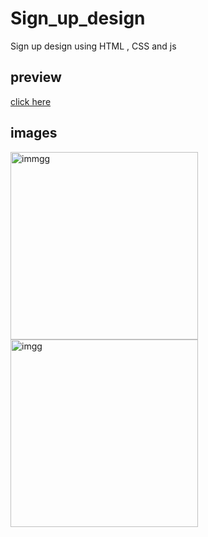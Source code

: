 # Sign_up_design
Sign up design using HTML , CSS and js
## preview 
[click here](https://khadidjainfoinfinity.github.io/Sign_up_design/)
## images
<img src="https://i.postimg.cc/66CS8nR3/IMG-20231122-092358.jpg" alt=" immgg" style=" width:300px">
<img src="https://i.postimg.cc/C1N5cdXV/IMG-20231122-092409.jpg" alt=" imgg" style=" width:300px">

